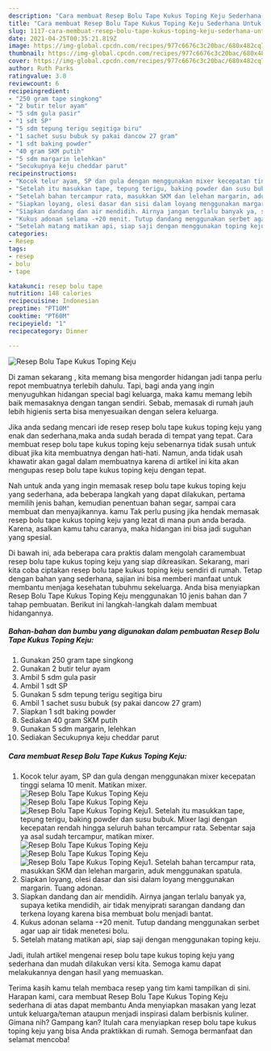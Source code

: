 ```yaml
---
description: "Cara membuat Resep Bolu Tape Kukus Toping Keju Sederhana Untuk Jualan"
title: "Cara membuat Resep Bolu Tape Kukus Toping Keju Sederhana Untuk Jualan"
slug: 1117-cara-membuat-resep-bolu-tape-kukus-toping-keju-sederhana-untuk-jualan
date: 2021-04-25T00:35:21.819Z
image: https://img-global.cpcdn.com/recipes/977c6676c3c20bac/680x482cq70/resep-bolu-tape-kukus-toping-keju-foto-resep-utama.jpg
thumbnail: https://img-global.cpcdn.com/recipes/977c6676c3c20bac/680x482cq70/resep-bolu-tape-kukus-toping-keju-foto-resep-utama.jpg
cover: https://img-global.cpcdn.com/recipes/977c6676c3c20bac/680x482cq70/resep-bolu-tape-kukus-toping-keju-foto-resep-utama.jpg
author: Ruth Parks
ratingvalue: 3.8
reviewcount: 6
recipeingredient:
- "250 gram tape singkong"
- "2 butir telur ayam"
- "5 sdm gula pasir"
- "1 sdt SP"
- "5 sdm tepung terigu segitiga biru"
- "1 sachet susu bubuk sy pakai dancow 27 gram"
- "1 sdt baking powder"
- "40 gram SKM putih"
- "5 sdm margarin lelehkan"
- "Secukupnya keju cheddar parut"
recipeinstructions:
- "Kocok telur ayam, SP dan gula dengan menggunakan mixer kecepatan tinggi selama 10 menit. Matikan mixer."
- "Setelah itu masukkan tape, tepung terigu, baking powder dan susu bubuk. Mixer lagi dengan kecepatan rendah hingga seluruh bahan tercampur rata. Sebentar saja ya asal sudah tercampur, matikan mixer."
- "Setelah bahan tercampur rata, masukkan SKM dan lelehan margarin, aduk menggunakan spatula."
- "Siapkan loyang, olesi dasar dan sisi dalam loyang menggunakan margarin. Tuang adonan."
- "Siapkan dandang dan air mendidih. Airnya jangan terlalu banyak ya, supaya ketika mendidih, air tidak menyiprati sarangan dandang dan terkena loyang karena bisa membuat bolu menjadi bantat."
- "Kukus adonan selama -+20 menit. Tutup dandang menggunakan serbet agar uap air tidak menetesi bolu."
- "Setelah matang matikan api, siap saji dengan menggunakan toping keju."
categories:
- Resep
tags:
- resep
- bolu
- tape

katakunci: resep bolu tape 
nutrition: 148 calories
recipecuisine: Indonesian
preptime: "PT10M"
cooktime: "PT60M"
recipeyield: "1"
recipecategory: Dinner

---
```



![Resep Bolu Tape Kukus Toping Keju](https://img-global.cpcdn.com/recipes/977c6676c3c20bac/680x482cq70/resep-bolu-tape-kukus-toping-keju-foto-resep-utama.jpg)

Di zaman  sekarang , kita memang bisa mengorder hidangan jadi tanpa perlu repot membuatnya terlebih dahulu. Tapi, bagi anda yang ingin menyuguhkan hidangan special bagi keluarga, maka kamu memang lebih baik memasaknya dengan tangan sendiri. Sebab, memasak di rumah jauh lebih higienis serta bisa menyesuaikan dengan selera keluarga.

Jika anda sedang mencari ide resep resep bolu tape kukus toping keju yang enak dan sederhana,maka anda sudah berada di tempat yang tepat. Cara membuat resep bolu tape kukus toping keju  sebenarnya tidak susah untuk dibuat jika kita membuatnya dengan hati-hati. Namun, anda tidak usah khawatir akan gagal dalam membuatnya 
karena di artikel ini kita akan mengupas resep bolu tape kukus toping keju dengan tepat.  



Nah untuk anda yang ingin memasak resep bolu tape kukus toping keju yang sederhana, ada beberapa langkah yang dapat dilakukan, pertama memilih jenis bahan, kemudian penentuan bahan segar, sampai cara membuat dan menyajikannya. kamu Tak perlu pusing jika hendak memasak resep bolu tape kukus toping keju yang lezat di mana pun anda berada. Karena, asalkan kamu  tahu caranya, maka hidangan ini bisa jadi suguhan yang spesial.

Di bawah ini, ada beberapa cara praktis  dalam mengolah caramembuat resep bolu tape kukus toping keju yang siap dikreasikan. Sekarang, mari kita coba ciptakan resep bolu tape kukus toping keju sendiri di rumah. Tetap dengan bahan yang sederhana, sajian ini bisa memberi manfaat untuk membantu menjaga kesehatan tubuhmu sekeluarga. Anda bisa menyiapkan Resep Bolu Tape Kukus Toping Keju menggunakan 10 jenis bahan dan 7 tahap pembuatan. Berikut ini langkah-langkah dalam membuat hidangannya.

<!--inarticleads1-->

##### Bahan-bahan dan bumbu yang digunakan dalam pembuatan Resep Bolu Tape Kukus Toping Keju:

1. Gunakan 250 gram tape singkong
1. Gunakan 2 butir telur ayam
1. Ambil 5 sdm gula pasir
1. Ambil 1 sdt SP
1. Gunakan 5 sdm tepung terigu segitiga biru
1. Ambil 1 sachet susu bubuk (sy pakai dancow 27 gram)
1. Siapkan 1 sdt baking powder
1. Sediakan 40 gram SKM putih
1. Gunakan 5 sdm margarin, lelehkan
1. Sediakan Secukupnya keju cheddar parut




<!--inarticleads2-->

##### Cara membuat Resep Bolu Tape Kukus Toping Keju:

1. Kocok telur ayam, SP dan gula dengan menggunakan mixer kecepatan tinggi selama 10 menit. Matikan mixer.
<img src="https://img-global.cpcdn.com/steps/32460efa39672a14/160x128cq70/resep-bolu-tape-kukus-toping-keju-langkah-memasak-1-foto.jpg" alt="Resep Bolu Tape Kukus Toping Keju"><img src="https://img-global.cpcdn.com/steps/7b7bfceb0b7a277a/160x128cq70/resep-bolu-tape-kukus-toping-keju-langkah-memasak-1-foto.jpg" alt="Resep Bolu Tape Kukus Toping Keju"><img src="https://img-global.cpcdn.com/steps/c67b548bc68138b5/160x128cq70/resep-bolu-tape-kukus-toping-keju-langkah-memasak-1-foto.jpg" alt="Resep Bolu Tape Kukus Toping Keju">1. Setelah itu masukkan tape, tepung terigu, baking powder dan susu bubuk. Mixer lagi dengan kecepatan rendah hingga seluruh bahan tercampur rata. Sebentar saja ya asal sudah tercampur, matikan mixer.
<img src="https://img-global.cpcdn.com/steps/4166a564b97e01be/160x128cq70/resep-bolu-tape-kukus-toping-keju-langkah-memasak-2-foto.jpg" alt="Resep Bolu Tape Kukus Toping Keju"><img src="https://img-global.cpcdn.com/steps/9a4b7ea889e73846/160x128cq70/resep-bolu-tape-kukus-toping-keju-langkah-memasak-2-foto.jpg" alt="Resep Bolu Tape Kukus Toping Keju"><img src="https://img-global.cpcdn.com/steps/bf95ac212aac278f/160x128cq70/resep-bolu-tape-kukus-toping-keju-langkah-memasak-2-foto.jpg" alt="Resep Bolu Tape Kukus Toping Keju">1. Setelah bahan tercampur rata, masukkan SKM dan lelehan margarin, aduk menggunakan spatula.
1. Siapkan loyang, olesi dasar dan sisi dalam loyang menggunakan margarin. Tuang adonan.
1. Siapkan dandang dan air mendidih. Airnya jangan terlalu banyak ya, supaya ketika mendidih, air tidak menyiprati sarangan dandang dan terkena loyang karena bisa membuat bolu menjadi bantat.
1. Kukus adonan selama -+20 menit. Tutup dandang menggunakan serbet agar uap air tidak menetesi bolu.
1. Setelah matang matikan api, siap saji dengan menggunakan toping keju.




Jadi, itulah artikel mengenai  resep bolu tape kukus toping keju  yang sederhana dan mudah dilakukan versi kita. Semoga kamu dapat melakukannya dengan hasil yang memuaskan. 

Terima kasih kamu telah membaca resep yang tim kami tampilkan di sini. Harapan kami, cara membuat  Resep Bolu Tape Kukus Toping Keju sederhana di atas dapat membantu Anda menyiapkan masakan yang lezat untuk keluarga/teman ataupun menjadi inspirasi dalam berbisnis kuliner. Gimana nih? Gampang kan? Itulah cara menyiapkan resep bolu tape kukus toping keju yang bisa Anda praktikkan di rumah. Semoga bermanfaat dan selamat mencoba!

